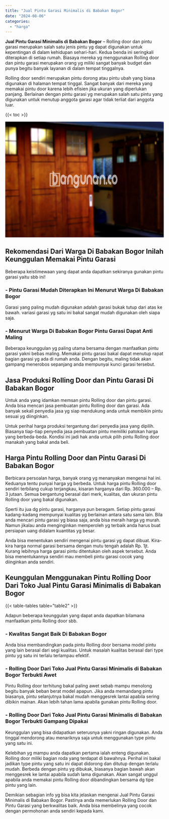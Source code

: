 ```yaml
---
title: "Jual Pintu Garasi Minimalis di Babakan Bogor"
date: "2024-08-06"
categories: 
  - "harga"
---
```


**Jual Pintu Garasi Minimalis di Babakan Bogor** – Rolling door dan pintu garasi merupakan salah satu jenis pintu yg dapat digunakan untuk kepentingan di dalam kehidupan sehari-hari. Kedua benda ini seringkali diterapkan di setiap rumah. Biasaya mereka yg menggunakan Rolling door dan pintu garasi merupakan orang yg miliki sangat banyak budget dan punya begitu banyak layanan di dalam tempat tinggalnya.

Rolling door sendiri merupakan pintu dorong atau pintu ubah yang biasa digunakan di halaman tempat tinggal. Sangat banyak dari mereka yang memakai pintu door karena lebih efisien jika ukuran yang diperlukan panjang. Berlainan dengan pintu garasi yg merupakan salah satu pintu yang digunakan untuk menutup anggota garasi agar tidak terliat dari anggota luar.

{{< toc >}}

![Jual Pintu Garasi Minimalis di Babakan Bogor](/images/pintu-garasi-24.png)

## Rekomendasi Dari Warga Di Babakan Bogor Inilah Keunggulan Memakai Pintu Garasi

Beberapa keistimewaan yang dapat anda dapatkan sekiranya gunakan pintu garasi yaitu sbb ini!

### \- Pintu Garasi Mudah Diterapkan Ini Menurut Warga Di Babakan Bogor

Garasi yang paling mudah digunakan adalah garasi bukak tutup dari atas ke bawah. variasi garasi yg satu ini bakal sangat mudah digunakan oleh siapa saja.

### \- Menurut Warga Di Babakan Bogor Pintu Garasi Dapat Anti Maling

Beberapa keunggulan yg paling utama bersama dengan manfaatkan pintu garasi yakni bebas maling. Memakai pintu garasi bakal dapat menutup rapat bagian garasi yg ada di rumah anda. Dengan begitu, maling tidak akan gampang menerobos sepanjang anda mempunyai kunci garasi tersebut.

## Jasa Produksi Rolling Door dan Pintu Garasi Di Babakan Bogor

Untuk anda yang idamkan memsan pintu Rolling door dan pintu garasi. Anda bisa mencari jasa pembuatan pintu Rolling door dan garasi. Ada banyak sekali penyedia jasa yg siap mendukung anda untuk membikin pintu sesuai yg diinginkan.

Untuk perihal harga produksi tergantung dari penyedia jasa yang dipilih. Biasanya tiap-tiap penyedia jasa pembuatan pintu memiliki patokan harga yang berbeda-beda. Kondisi ini jadi hak anda untuk pilih pintu Rolling door manakah yang bakal anda beli.

## Harga Pintu Rolling Door dan Pintu Garasi Di Babakan Bogor

Berbicara persoalan harga, banyak orang yg menanyakan mengenai hal ini. Keduanya tentu punyai harga yg berbeda. Untuk harga pintu Rolling door sendiri terbilang cukup terjangkau, kisaran harganya dari Rp. 360.000 – Rp. 3 jutaan. Semua bergantung berasal dari merk, kualitas, dan ukuran pintu Rolling door yang bakal digunakan.

Sperti itu jua dg pintu garasi, harganya pun beragam. Setiap pintu garasi kadang-kadang mempunyai kualitas yg berlainan antara satu sama lain. Bila anda mencari pintu garasi yg biasa saja, anda bisa meraih harga yg murah. Namun jikalau anda menginginkan memperoleh yg terbaik anda harus buat persiapan uang didalam kuantitas yg besar.

Anda bisa menentukan sendiri mengenai pintu garasi yg dapat dibuat. Kira-kira harga normal garasi bersama dengan mutu tengah adalah Rp. 1jt. Kurang lebihnya harga garasi pintu ditentukan oleh aspek tersebut. Anda bisa menentukannya sendiri mau membeli pintu garasi cocok yang diinginkan anda sendiri.

## Keunggulan Menggunakan Pintu Rolling Door Dari Toko Jual Pintu Garasi Minimalis di Babakan Bogor

{{< table-tables table="table2" >}}

Adapun beberapa keunggulan yang dapat anda dapatkan bilamana manfaatkan pintu Rolling door sbb.

### \- Kwalitas Sangat Baik Di Babakan Bogor

Anda bisa membandingkan pada pintu Rolling door bersama model pintu yang lain berasal dari segi kualitas. Untuk masalah kualitas berasal dari type pintu yg satu ini terlalu terlampau efektif.

### \- Rolling Door Dari Toko Jual Pintu Garasi Minimalis di Babakan Bogor Terbukti Awet

Pintu Rolling door terhitung bakal paling awet sebab mampu menolong begitu banyak beban berat model apapun. Jika anda memandang pintu biasanya, pintu selanjutnya bakal mudah menggesrek lantai apabila sering dibikin mainan. Akan lebih tahan lama apabila gunakan pintu Rolling door.

### \- Rolling Door Dari Toko Jual Pintu Garasi Minimalis di Babakan Bogor Terbukti Gampang Dipakai

Keunggulan yang bisa didapatkan seterusnya yakni ringan digunakan. Anda tinggal mendorong atau menariknya saja untuk menggunakan type pintu yang satu ini.

Kelebihan yg mampu anda dapatkan pertama ialah enteng digunakan. Rolling door miliki bagian roda yang terdapat di bawahnya. Perihal ini bakal jadikan type pintu yang satu ini dapat didorong dan ditutup dengan terlalu mudah. Berbeda dengan pintu yg dibukak, biasanya bagian bawah akan menggesrek ke lantai apabila sudah lama digunakan. Akan sangat unggul apabila anda memakai pintu Rolling door dibandingkan bersama dg tipe pintu yang lain.

Demikian sebagian info yg bisa kita jelaskan mengenai Jual Pintu Garasi Minimalis di Babakan Bogor. Pastinya anda memerlukan Rolling Door dan Pintu Garasi yang berkwalitas baik. Anda bisa membelinya yang cocok dengan permohonan anda sendiri kepada kami.
